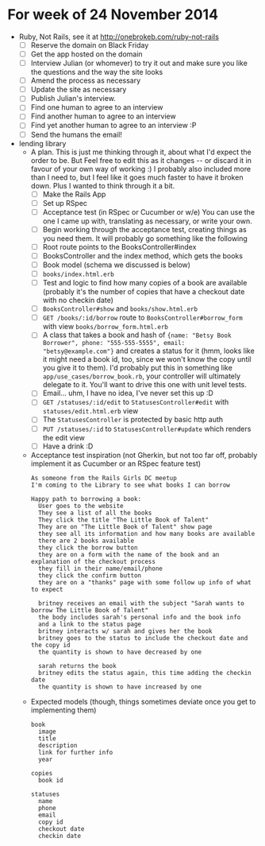 # For week of 24 November 2014

* Ruby, Not Rails, see it at http://onebrokeb.com/ruby-not-rails
  - [ ] Reserve the domain on Black Friday
  - [ ] Get the app hosted on the domain
  - [ ] Interview Julian (or whomever) to try it out and make sure you like the questions and the way the site looks
  - [ ] Amend the process as necessary
  - [ ] Update the site as necessary
  - [ ] Publish Julian's interview.
  - [ ] Find one human to agree to an interview
  - [ ] Find another human to agree to an interview
  - [ ] Find yet another human to agree to an interview :P
  - [ ] Send the humans the email!
* lending library
  * A plan. This is just me thinking through it, about what I'd expect the order to be.
    But Feel free to edit this as it changes -- or discard it in favour of your own way of working :)
    I probably also included more than I need to, but I feel like it goes much faster to have it broken down.
    Plus I wanted to think through it a bit.
    - [ ] Make the Rails App
    - [ ] Set up RSpec
    - [ ] Acceptance test (in RSpec or Cucumber or w/e) You can use the one I came up with, translating as necessary, or write your own.
    - [ ] Begin working through the acceptance test, creating things as you need them. It will probably go something like the following
    - [ ] Root route points to the BooksController#index
    - [ ] BooksController and the index method, which gets the books
    - [ ] Book model (schema we discussed is below)
    - [ ] `books/index.html.erb`
    - [ ] Test and logic to find how many copies of a book are available (probably it's the number of copies that have a checkout date with no checkin date)
    - [ ] `BooksController#show` and `books/show.html.erb`
    - [ ] `GET /books/:id/borrow` route to `BooksController#borrow_form` with view `books/borrow_form.html.erb`
    - [ ] A class that takes a book and hash of
          `{name: "Betsy Book Borrower", phone: "555-555-5555", email: "betsy@example.com"}`
          and creates a status for it (hmm, looks like it might need a book id, too,
          since we won't know the copy until you give it to them).
          I'd probably put this in something like `app/use_cases/borrow_book.rb`,
          your controller will ultimately delegate to it.
          You'll want to drive this one with unit level tests.
    - [ ] Email... uhm, I have no idea, I've never set this up :D
    - [ ] `GET /statuses/:id/edit` to `StatusesController#edit` with `statuses/edit.html.erb` view
    - [ ] The `StatusesController` is protected by basic http auth
    - [ ] `PUT /statuses/:id` to `StatusesController#update` which renders the edit view
    - [ ] Have a drink :D
  * Acceptance test inspiration (not Gherkin, but not too far off, probably implement it as Cucumber or an RSpec feature test)
    ```
    As someone from the Rails Girls DC meetup
    I'm coming to the Library to see what books I can borrow

    Happy path to borrowing a book:
      User goes to the website
      They see a list of all the books
      They click the title "The Little Book of Talent"
      They are on "The Little Book of Talent" show page
      they see all its information and how many books are available
      there are 2 books available
      they click the borrow button
      they are on a form with the name of the book and an explanation of the checkout process
      they fill in their name/email/phone
      they click the confirm button
      they are on a "thanks" page with some follow up info of what to expect

      britney receives an email with the subject "Sarah wants to borrow The Little Book of Talent"
      the body includes sarah's personal info and the book info
      and a link to the status page
      britney interacts w/ sarah and gives her the book
      britney goes to the status to include the checkout date and the copy id
      the quantity is shown to have decreased by one

      sarah returns the book
      britney edits the status again, this time adding the checkin date
      the quantity is shown to have increased by one
    ```
  * Expected models (though, things sometimes deviate once you get to implementing them)
    ```
    book
      image
      title
      description
      link for further info
      year

    copies
      book id

    statuses
      name
      phone
      email
      copy id
      checkout date
      checkin date
    ```
